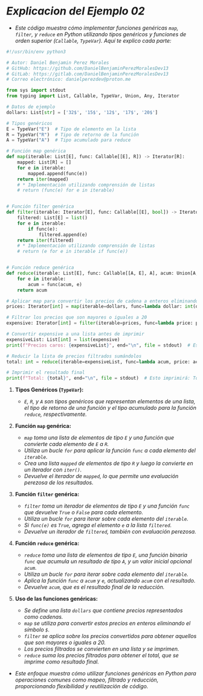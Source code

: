 <!-- Autor: Daniel Benjamin Perez Morales -->
<!-- GitHub: https://github.com/DanielBenjaminPerezMoralesDev13 -->
<!-- GitLab: https://gitlab.com/DanielBenjaminPerezMoralesDev13 -->
<!-- Correo electrónico: danielperezdev@proton.me -->

# ***Explicacion del Ejemplo 02***

- *Este código muestra cómo implementar funciones genéricas `map`, `filter`, y `reduce` en Python utilizando tipos genéricos y funciones de orden superior (`Callable`, `TypeVar`). Aquí te explico cada parte:*

```python
#!/usr/bin/env python3

# Autor: Daniel Benjamin Perez Morales
# GitHub: https://github.com/DanielBenjaminPerezMoralesDev13
# GitLab: https://gitlab.com/DanielBenjaminPerezMoralesDev13
# Correo electrónico: danielperezdev@proton.me

from sys import stdout
from typing import List, Callable, TypeVar, Union, Any, Iterator

# Datos de ejemplo
dollars: List[str] = ['32$', '15$', '12$', '17$', '20$']

# Tipos genéricos
E = TypeVar("E")  # Tipo de elemento en la lista
R = TypeVar("R")  # Tipo de retorno de la función
A = TypeVar("A")  # Tipo acumulado para reduce

# Función map genérica
def map(iterable: List[E], func: Callable[[E], R]) -> Iterator[R]:
    mapped: List[R] = []
    for e in iterable:
        mapped.append(func(e))
    return iter(mapped)
    # * Implementación utilizando comprensión de listas
    # return (func(e) for e in iterable)


# Función filter genérica
def filter(iterable: Iterator[E], func: Callable[[E], bool]) -> Iterator[E]:
    filtered: List[E] = list()
    for e in iterable:
        if func(e):
            filtered.append(e)
    return iter(filtered)
    # * Implementación utilizando comprensión de listas
    # return (e for e in iterable if func(e))


# Función reduce genérica
def reduce(iterable: List[E], func: Callable[[A, E], A], acum: Union[A, Any] = 0) -> A:
    for e in iterable:
        acum = func(acum, e)
    return acum

# Aplicar map para convertir los precios de cadena a enteros eliminando el símbolo de dólar
prices: Iterator[int] = map(iterable=dollars, func=lambda dollar: int(dollar[0:-1:1]))

# Filtrar los precios que son mayores o iguales a 20
expensive: Iterator[int] = filter(iterable=prices, func=lambda price: price >= 20)

# Convertir expensive a una lista antes de imprimir
expensiveList: List[int] = list(expensive)
print(f"Precios caros: {expensiveList}", end="\n", file = stdout)  # Esto imprimirá: Precios caros: [32, 20]

# Reducir la lista de precios filtrados sumándolos
total: int = reduce(iterable=expensiveList, func=lambda acum, price: acum + price, acum=0)

# Imprimir el resultado final
print(f"Total: {total}", end="\n", file = stdout)  # Esto imprimirá: Total: 52
```

1. **Tipos Genéricos (`TypeVar`):**
   - *`E`, `R`, y `A` son tipos genéricos que representan elementos de una lista, el tipo de retorno de una función y el tipo acumulado para la función `reduce`, respectivamente.*

2. **Función `map` genérica:**
   - *`map` toma una lista de elementos de tipo `E` y una función que convierte cada elemento de `E` a `R`.*
   - *Utiliza un bucle `for` para aplicar la función `func` a cada elemento del `iterable`.*
   - *Crea una lista `mapped` de elementos de tipo `R` y luego la convierte en un iterador con `iter()`.*
   - *Devuelve el iterador de `mapped`, lo que permite una evaluación perezosa de los resultados.*

3. **Función `filter` genérica:**
   - *`filter` toma un iterador de elementos de tipo `E` y una función `func` que devuelve `True` o `False` para cada elemento.*
   - *Utiliza un bucle `for` para iterar sobre cada elemento del `iterable`.*
   - *Si `func(e)` es `True`, agrega el elemento `e` a la lista `filtered`.*
   - *Devuelve un iterador de `filtered`, también con evaluación perezosa.*

4. **Función `reduce` genérica:**
   - *`reduce` toma una lista de elementos de tipo `E`, una función binaria `func` que acumula un resultado de tipo `A`, y un valor inicial opcional `acum`.*
   - *Utiliza un bucle `for` para iterar sobre cada elemento del `iterable`.*
   - *Aplica la función `func` a `acum` y `e`, actualizando `acum` con el resultado.*
   - *Devuelve `acum`, que es el resultado final de la reducción.*

5. **Uso de las funciones genéricas:**
   - *Se define una lista `dollars` que contiene precios representados como cadenas.*
   - *`map` se utiliza para convertir estos precios en enteros eliminando el símbolo `$`.*
   - *`filter` se aplica sobre los precios convertidos para obtener aquellos que son mayores o iguales a 20.*
   - *Los precios filtrados se convierten en una lista y se imprimen.*
   - *`reduce` suma los precios filtrados para obtener el total, que se imprime como resultado final.*

- *Este enfoque muestra cómo utilizar funciones genéricas en Python para operaciones comunes como mapeo, filtrado y reducción, proporcionando flexibilidad y reutilización de código.*
